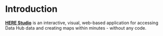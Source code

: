 # Introduction

**[HERE Studio](https://xyz.here.com)** is an interactive, visual, web-based application for accessing Data Hub data and creating maps within minutes - without any code.
